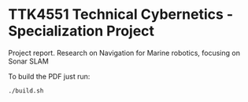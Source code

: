# TTK4551 Technical Cybernetics - Specialization Project
Project report. Research on Navigation for Marine robotics, focusing on Sonar SLAM

To build the PDF just run:
```bash
./build.sh
```